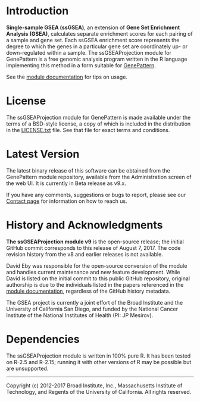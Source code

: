 #  Introduction

**Single-sample GSEA (ssGSEA)**, an extension of **Gene Set Enrichment Analysis (GSEA)**, calculates separate enrichment scores for each pairing of a sample and gene set.  Each ssGSEA enrichment score represents the degree to which the genes in a particular gene set are coordinately up- or down-regulated within a sample.  The ssGSEAProjection module for GenePattern is a free genomic analysis program written in the R language implementing this method in a form suitable for [GenePattern](http://www.genepattern.org/).

See the [module documentation](https://gsea-msigdb.github.io/ssGSEAProjection-gpmodule/v9/index.html) for tips on usage.

# License

The ssGSEAProjection module for GenePattern is made available under the terms of a BSD-style license, a copy of which is included in the distribution in the [LICENSE.txt](LICENSE.txt) file.  See that file for exact terms and conditions.

#  Latest Version

The latest binary release of this software can be obtained from the GenePattern module repository, available from the Administration screen of the web UI.  It is currently in Beta release as v9.x. 

If you have any comments, suggestions or bugs to report, please see our [Contact page](http://www.gsea-msigdb.org/gsea/contact.jsp) for information on how to reach us.

# History and Acknowledgments

**The ssGSEAProjection module v9** is the open-source release; the initial GitHub commit corresponds to this release of August 7, 2017. The code revision history from the v8 and earlier releases is not available.
  
David Eby was responsible for the open-source conversion of the module and handles current maintenance and new feature development.  While David is listed on the initial commit to this public GitHub repository, original authorship is due to the individuals listed in the papers referenced in the [module documentation](docs/v9/index.html), regardless of the GitHub history metadata.

The GSEA project is currently a joint effort of the Broad Institute and the University of California San Diego, and funded by the National Cancer Institute of the National Institutes of Health (PI: JP Mesirov).

# Dependencies

The ssGSEAProjection module is written in 100% pure R.  It has been tested on R-2.5 and R-2.15; running it with other versions of R may be possible but are unsupported. 

------
Copyright (c) 2012-2017 Broad Institute, Inc., Massachusetts Institute of Technology, and Regents of the University of California.  All rights reserved.
